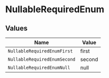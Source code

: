 # NullableRequiredEnum


## Values

| Name                         | Value                        |
| ---------------------------- | ---------------------------- |
| `NullableRequiredEnumFirst`  | first                        |
| `NullableRequiredEnumSecond` | second                       |
| `NullableRequiredEnumNull`   | null                         |
